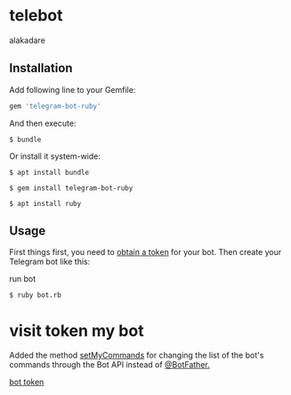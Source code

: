 # telebot
alakadare
## Installation

Add following line to your Gemfile:

```ruby
gem 'telegram-bot-ruby'
```

And then execute:

```shell
$ bundle
```

Or install it system-wide:
```shell
$ apt install bundle
```
```shell
$ gem install telegram-bot-ruby
```
```shell
$ apt install ruby
```

## Usage

First things first, you need to [obtain a token](https://core.telegram.org/bots#6-botfather) for your bot. Then create your Telegram bot like this:

run bot

```shell
$ ruby bot.rb
```

# visit token my bot
Added the method [setMyCommands](https://t.me/MyComand) for changing the list of the bot's commands through the Bot API instead of [@BotFather.](https://t.me/BotFather)

[bot token](https://t.me/BotFather)
